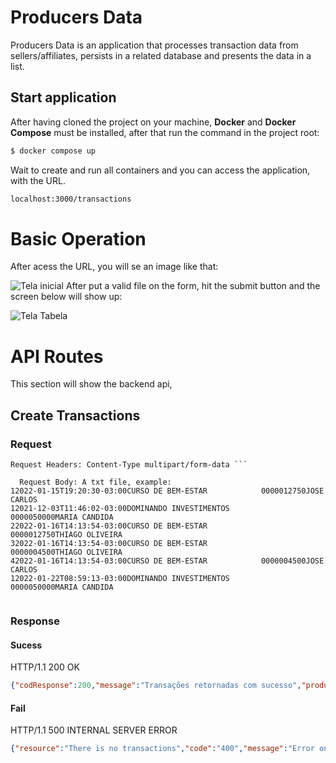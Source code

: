 
# Producers Data

Producers Data is an application that processes transaction data from sellers/affiliates, persists in a related database and presents the data in a list.

  ## Start application

After having cloned the project on your machine, **Docker** and **Docker Compose** must be installed, after that run the command in the project root:

```bash
$ docker compose up
```
Wait to create and run all containers and you can access the application, with the URL.
```bash
localhost:3000/transactions
```

# Basic Operation

After acess the URL, you will se an image like that:

![Tela inicial](https://drive.google.com/uc?export=view&id=1CTZVXMrCg6bSFsyR51BBaCojkO_PjBfX)
After put a valid file on the form, hit the submit button and the screen below will show up:

![Tela Tabela](https://drive.google.com/uc?export=view&id=1B4g_nwwokqssWS69w7kNrwhZdwst2yHR)
# API Routes 

  This section will show the backend api,

## Create Transactions

### Request  

```POST localhost:8890/transactions
Request Headers: Content-Type multipart/form-data ```

  Request Body: A txt file, example: 
12022-01-15T19:20:30-03:00CURSO DE BEM-ESTAR            0000012750JOSE CARLOS
12021-12-03T11:46:02-03:00DOMINANDO INVESTIMENTOS       0000050000MARIA CANDIDA
22022-01-16T14:13:54-03:00CURSO DE BEM-ESTAR            0000012750THIAGO OLIVEIRA
32022-01-16T14:13:54-03:00CURSO DE BEM-ESTAR            0000004500THIAGO OLIVEIRA
42022-01-16T14:13:54-03:00CURSO DE BEM-ESTAR            0000004500JOSE CARLOS
12022-01-22T08:59:13-03:00DOMINANDO INVESTIMENTOS       0000050000MARIA CANDIDA


```
  

### Response
  
#### Sucess
HTTP/1.1 200 OK

 ```json 
{"codResponse":200,"message":"Transações retornadas com sucesso","producers":[{"ID":36,"Name":"JOSE CARLOS","Transactions":[{"ID":101,"CreatedAt":"2022-10-22T00:00:00Z","UpdatedAt":"2022-10-22T00:00:00Z","DeletedAt":null,"TypeID":1,"Type":{"Type":1,"Description":"Venda produtor","Nature":"Entrada"},"Date":"2022-01-15T00:00:00Z","Product":"CURSO DE BEM-ESTAR","Value":127.5,"ProducerID":36},{"ID":102,"CreatedAt":"2022-10-22T00:00:00Z","UpdatedAt":"2022-10-22T00:00:00Z","DeletedAt":null,"TypeID":4,"Type":{"Type":4,"Description":"Comissão recebida","Nature":"Entrada"},"Date":"2022-01-16T00:00:00Z","Product":"CURSO DE BEM-ESTAR","Value":45,"ProducerID":36},{"ID":103,"CreatedAt":"2022-10-22T00:00:00Z","UpdatedAt":"2022-10-22T00:00:00Z","DeletedAt":null,"TypeID":1,"Type":{"Type":1,"Description":"Venda produtor","Nature":"Entrada"},"Date":"2022-03-01T00:0 ...
```

#### Fail
HTTP/1.1 500 INTERNAL SERVER ERROR

 ```json 
{"resource":"There is no transactions","code":"400","message":"Error on retrieve transactions","idOperation":""}
```
  
 




